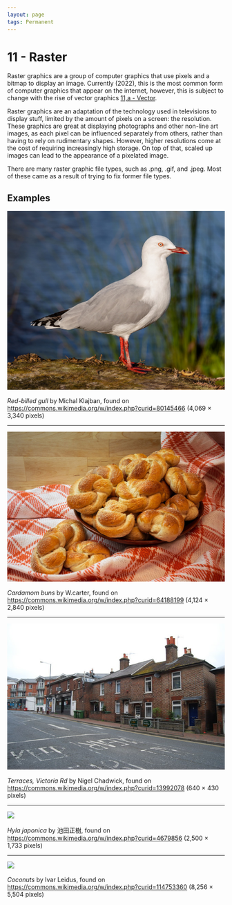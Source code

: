 ```yaml
---
layout: page
tags: Permanent  
---
```


# 11 - Raster

Raster graphics are a group of computer graphics that use pixels and a bitmap to display an image. Currently (2022), this is the most common form of computer graphics that appear on the internet, however, this is subject to change with the rise of vector graphics [11,a - Vector](11,a%20-%20Vector). 

Raster graphics are an adaptation of the technology used in televisions to display stuff, limited by the amount of pixels on a screen: the resolution. These graphics are great at displaying photographs and other non-line art images, as each pixel can be influenced separately from others, rather than having to rely on rudimentary shapes. However, higher resolutions come at the cost of requiring increasingly high storage. On top of that, scaled up images can lead to the appearance of a pixelated image.

There are many raster graphic file types, such as .png, .gif, and .jpeg. Most of these came as a result of trying to fix former file types.

## Examples

![](../../../assets/Seagull%20-%20Raster%201.png)

*Red-billed gull* by Michal Klajban, found on https://commons.wikimedia.org/w/index.php?curid=80145466 (4,069 × 3,340 pixels)

---

![](../../../assets/Buns%20-%20Raster%202.png)

*Cardamom buns* by W.carter, found on https://commons.wikimedia.org/w/index.php?curid=64188199 (4,124 × 2,840 pixels)

---

![](../../../assets/Place%20-%20Raster%203.png)

*Terraces, Victoria Rd* by Nigel Chadwick, found on https://commons.wikimedia.org/w/index.php?curid=13992078 (640 × 430 pixels)

---

![](../../../assets/Frog%20-%20Raster%204.png)

*Hyla japonica* by 池田正樹, found on https://commons.wikimedia.org/w/index.php?curid=4679856 (2,500 × 1,733 pixels)

---

![](../../../assets/Coconut%20-%20Raster%205.png)

*Coconuts* by Ivar Leidus, found on https://commons.wikimedia.org/w/index.php?curid=114753360 (8,256 × 5,504 pixels)